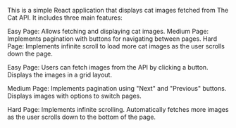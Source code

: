 This is a simple React application that displays cat images fetched from The Cat API. It includes three main features:

Easy Page: Allows fetching and displaying cat images.
Medium Page: Implements pagination with buttons for navigating between pages.
Hard Page: Implements infinite scroll to load more cat images as the user scrolls down the page.

Easy Page:
Users can fetch images from the API by clicking a button.
Displays the images in a grid layout.

Medium Page:
Implements pagination using "Next" and "Previous" buttons.
Displays images with options to switch pages.

Hard Page:
Implements infinite scrolling.
Automatically fetches more images as the user scrolls down to the bottom of the page.
